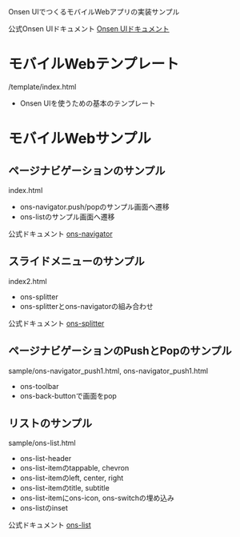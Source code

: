 Onsen UIでつくるモバイルWebアプリの実装サンプル

公式Onsen UIドキュメント
[Onsen UIドキュメント](https://ja.onsen.io/v2/docs/js.html)

# モバイルWebテンプレート #
/template/index.html
- Onsen UIを使うための基本のテンプレート

# モバイルWebサンプル #
## ページナビゲーションのサンプル ##
index.html
- ons-navigator.push/popのサンプル画面へ遷移
- ons-listのサンプル画面へ遷移

公式ドキュメント
[ons-navigator](https://ja.onsen.io/v2/docs/js/ons-navigator.html)

## スライドメニューのサンプル ##
index2.html
- ons-splitter
- ons-splitterとons-navigatorの組み合わせ

公式ドキュメント
[ons-splitter](https://ja.onsen.io/v2/docs/js/ons-navigator.html)

## ページナビゲーションのPushとPopのサンプル ##
sample/ons-navigator_push1.html, ons-navigator_push1.html
- ons-toolbar
- ons-back-buttonで画面をpop

## リストのサンプル ##
sample/ons-list.html
- ons-list-header
- ons-list-itemのtappable, chevron
- ons-list-itemのleft, center, right
- ons-list-itemのtitle, subtitle
- ons-list-itemにons-icon, ons-switchの埋め込み
- ons-listのinset

公式ドキュメント
[ons-list](https://ja.onsen.io/v2/docs/js/ons-list.html)
